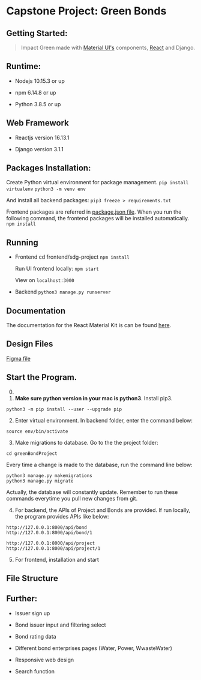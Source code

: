 # Capstone Project: Green Bonds
## Getting Started:

> Impact Green made with [Material UI's](https://material-ui.com) components, [React](https://reactjs.org) and Django.


## Runtime:

-   Nodejs 10.15.3 or up

-   npm 6.14.8 or up

-   Python 3.8.5 or up

## Web Framework

-   Reactjs version 16.13.1

-   Django version 3.1.1

## Packages Installation:

Create Python virtual environment for package management.
`pip install virtualenv`
`python3 -m venv env`

And install all backend packages:
`pip3 freeze > requirements.txt`

Frontend packages are referred in [package.json file](./package.json). When you run the following command, the frontend packages will be installed automatically.
`npm install`

## Running
-   Frontend
    cd frontend/sdg-project
    `npm install`

    Run UI frontend locally:
    `npm start`

    View on
    `localhost:3000`

-   Backend
    `python3 manage.py runserver`


## Documentation

The documentation for the React Material Kit is can be found [here](https://material-ui.com).

## Design Files

[Figma file](https://www.figma.com/file/bYmf0LYkPu8db0GXhpmUDT/Impact-Green?node-id=1177%3A216)


## Start the Program.
0. 
1. **Make sure python version in your mac is python3**. Install pip3.
```
python3 -m pip install --user --upgrade pip
```

2. Enter virtual environment.
In backend folder, enter the command below:
```
source env/bin/activate
```
3. Make migrations to database.
Go to the the project folder:
```
cd greenBondProject
```

Every time a change is made to the database, run the command line below:
```
python3 manage.py makemigrations
python3 manage.py migrate
```
Actually, the database will constantly update. Remember to run these commands everytime you pull new changes from git.

4. For backend, the APIs of Project and Bonds are provided. If run locally, the program provides APIs like below:

```
http://127.0.0.1:8000/api/bond
http://127.0.0.1:8000/api/bond/1

http://127.0.0.1:8000/api/project
http://127.0.0.1:8000/api/project/1
```
5. For frontend, installation and start





## File Structure


## Further:

-  Issuer sign up

-  Bond issuer input and filtering select
-  Bond rating data
-  Different bond enterprises pages (Water, Power, WwasteWater)
-  Responsive web design
-  Search function
